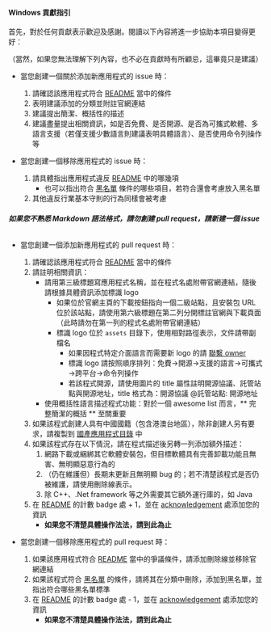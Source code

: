 #### Windows 貢獻指引

首先，對於任何貢獻表示歡迎及感謝。閱讀以下內容將進一步協助本項目變得更好：

（當然，如果您無法理解下列內容，也不必在貢獻時有所顧忌，這畢竟只是建議）

* 當您創建一個關於添加新應用程式的 issue 時：
    1. 請確認該應用程式符合 [README](https://github.com/EMLVIRUS/Amazing-Windows-Apps/blob/master/README.md) 當中的條件
    2. 表明建議添加的分類並附註官網連結
    3. 建議提出簡潔、概括性的描述
    4. 建議盡量提出相關資訊，如是否免費、是否開源、是否為可攜式軟體、多語言支援（若僅支援少數語言則建議表明具體語言）、是否使用命令列操作等

* 當您創建一個移除應用程式的 issue 時：
    1. 請具體指出應用程式違反 [README](https://github.com/EMLVIRUS/Amazing-Windows-Apps/blob/master/README.md) 中的哪幾項
        * 也可以指出符合 [黑名單](https://github.com/EMLVIRUS/Amazing-Windows-Apps/blob/master/blacklist.md) 條件的哪些項目，若符合還會考慮放入黑名單
    2. 其他違反行業基本守則的行為同樣會被考慮
 
###### **如果您不熟悉 Markdown 語法格式，請勿創建 pull request，請新建一個 issue**

* 當您創建一個添加新應用程式的 pull request 時：
    1. 請確認該應用程式符合 [README](https://github.com/EMLVIRUS/Amazing-Windows-Apps/blob/master/README.md) 當中的條件
    2. 請註明相關資訊：
        * 請用第三級標題寫應用程式名稱，並在程式名處附帶官網連結，隨後請根據具體資訊添加標識 logo
            * 如果位於官網主頁的下載按鈕指向一個二級站點，且安裝包 URL 位於該站點，請使用第六級標題在第二列分開標註官網與下載頁面（此時請勿在第一列的程式名處附帶官網連結）
            * 標識 logo 位於 `assets` 目錄下，使用相對路徑表示，文件請帶副檔名
                * 如果因程式特定介面語言而需要新 logo 的請 [聯繫 owner](https://t.me/Engorgio)
                * 標識 logo 請按照順序排列：免費→開源→支援的語言→可攜式→跨平台→命令列操作
                * 若該程式開源，請使用圖片的 title 屬性註明開源協議、託管站點與開源地址，title 格式為：開源協議 @託管站點: 開源地址
       * 使用概括性語言描述程式功能：對於一個 awesome list 而言，** 完整簡潔的概括 ** 至關重要
    3. 如果該程式創建人具有中國國籍（包含港澳台地區），除非創建人另有要求，請複製到 [國產應用程式目錄](https://github.com/EMLVIRUS/Amazing-Windows-Apps/blob/master/china-apps.md) 中
    4. 如果該程式存在以下情況，請在程式描述後另轉一列添加額外描述：
        1. 網路下載或綑綁其它軟體安裝包，但目標軟體具有完善卸載功能且無害、無明顯惡意行為的
        2. （仍在維護但）長期未更新且無明顯 bug 的；若不清楚該程式是否仍被維護，請使用刪除線表示。
        3. 除 C++、.Net framework 等之外需要其它額外運行庫的，如 Java
    5. 在 [README](https://github.com/EMLVIRUS/Amazing-Windows-Apps/blob/master/README.md) 的計數 badge 處 + 1，並在 [acknowledgement](https://github.com/EMLVIRUS/Amazing-Windows-Apps/blob/master/acknowledgement.md) 處添加您的資訊
        * **如果您不清楚具體操作法法，請到此為止**

* 當您創建一個移除應用程式的 pull request 時：
    1. 如果該應用程式符合 [README](https://github.com/EMLVIRUS/Amazing-Windows-Apps/blob/master/README.md) 當中的爭議條件，請添加刪除線並移除官網連結
    2. 如果該程式符合 [黑名單](https://github.com/EMLVIRUS/Amazing-Windows-Apps/blob/master/blacklist.md) 的條件，請將其在分類中刪除，添加到黑名單，並指出符合哪些黑名單標準
    3. 在 [README](https://github.com/EMLVIRUS/Amazing-Windows-Apps/blob/master/README.md) 的計數 badge 處 - 1，並在 [acknowledgement](https://github.com/EMLVIRUS/Amazing-Windows-Apps/blob/master/acknowledgement.md) 處添加您的資訊
        * **如果您不清楚具體操作法法，請到此為止**
